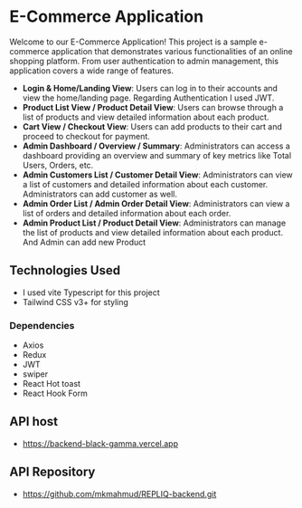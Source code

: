 # E-Commerce Application

Welcome to our E-Commerce Application! This project is a sample e-commerce application that demonstrates various functionalities of an online shopping platform. From user authentication to admin management, this application covers a wide range of features.

- **Login & Home/Landing View**: Users can log in to their accounts and view the home/landing page. Regarding Authentication I used JWT. 
- **Product List View / Product Detail View**: Users can browse through a list of products and view detailed information about each product.
- **Cart View / Checkout View**: Users can add products to their cart and proceed to checkout for payment.
- **Admin Dashboard / Overview / Summary**: Administrators can access a dashboard providing an overview and summary of key metrics like Total Users, Orders, etc.
- **Admin Customers List / Customer Detail View**: Administrators can view a list of customers and detailed information about each customer. Administrators can add customer as well.
- **Admin Order List / Admin Order Detail View**: Administrators can view a list of orders and detailed information about each order.
- **Admin Product List / Product Detail View**: Administrators can manage the list of products and view detailed information about each product. And Admin can add new Product

## Technologies Used

- I used vite Typescript for this project
- Tailwind CSS v3+ for styling

### Dependencies
- Axios
- Redux
- JWT
- swiper
- React Hot toast
- React Hook Form

 ## API host 
  - https://backend-black-gamma.vercel.app
 
 ## API Repository 
  - https://github.com/mkmahmud/REPLIQ-backend.git

